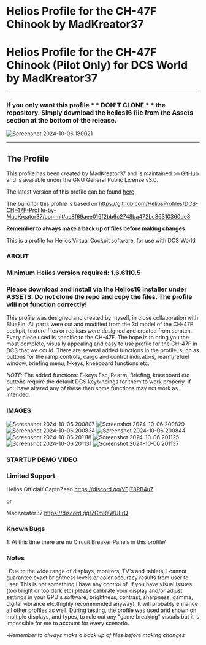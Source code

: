 # Helios Profile for the CH-47F Chinook by MadKreator37

# Helios Profile for the CH-47F Chinook (Pilot Only) for DCS World by MadKreator37
----
### If you only want this profile * * DON'T  CLONE * * the repository.  Simply download the __helios16__ file from the **Assets** section at the bottom of the release.
![Screenshot 2024-10-06 180021](https://github.com/user-attachments/assets/05fec83e-18a6-45f3-96af-91a10b01c3a7)

----
## The Profile


This profile has been created by MadKreator37 and is maintained on [GitHub](https://github.com/HeliosProfiles/DCS-CH-47F-Profile-by-MadKreator37) and is available under the GNU General Public License v3.0.

The latest version of this profile can be found [here](https://github.com/HeliosProfiles/DCS-CH-47F-Profile-by-MadKreator37/releases/latest)

The build for this profile is based on https://github.com/HeliosProfiles/DCS-CH-47F-Profile-by-MadKreator37/commit/ae8f69aee016f2bb6c2748ba472bc36310360de8

**Remember to always make a back up of files before making changes**

This is a profile for Helios Virtual Cockpit software, for use with DCS World

### ABOUT

### Minimum Helios version required: 1.6.6110.5

### Please download and install via the Helios16 installer under ASSETS. Do not clone the repo and copy the files. The profile will not function correctly!

This profile was designed and created by myself, in close collaboration with BlueFin. All parts were cut and modified from the 3d model of the CH-47F cockpit, texture files or replicas were designed and created from scratch. Every piece used is specific to the CH-47F.  The hope is to bring you the most complete, visually appealing and easy to use profile for the CH-47F in DCS that we could.  There are several added functions in the profile, such as buttons for the ramp controls, cargo and control indicators, rearm/refuel window, briefing menu, f-keys, kneeboard functions etc.

*NOTE*: The added functions:  F-keys Esc, Rearm, Briefing, kneeboard etc buttons require the default DCS keybindings for them to work properly. If you have altered any of these then some functions may not work as intended.



### IMAGES

![Screenshot 2024-10-06 200807](https://github.com/user-attachments/assets/eeb6646f-ca20-4e1c-9b40-c32753233d3b)
![Screenshot 2024-10-06 200829](https://github.com/user-attachments/assets/5ff1700e-02ae-417f-99dd-c41b4733972a)
![Screenshot 2024-10-06 200834](https://github.com/user-attachments/assets/9fa5ed88-d1c2-40e0-9b72-d52bb6b8c037)
![Screenshot 2024-10-06 200844](https://github.com/user-attachments/assets/050c925f-68e4-4009-ad3c-9e27e51e17dd)
![Screenshot 2024-10-06 201118](https://github.com/user-attachments/assets/68fdf868-9106-460a-85be-c05c7216bd1d)
![Screenshot 2024-10-06 201125](https://github.com/user-attachments/assets/5b17626a-f5c8-45d1-9da6-68b3ad06bf29)
![Screenshot 2024-10-06 201131](https://github.com/user-attachments/assets/e97350fd-9894-4bd4-93b7-555b7f5bf916)
![Screenshot 2024-10-06 201137](https://github.com/user-attachments/assets/0629c2eb-a680-453c-8176-5acac49e181f)

###  STARTUP DEMO VIDEO




### Limited Support

Helios Official/ CaptnZeen     https://discord.gg/VEjZ8RB4u7

or

MadKreator37  https://discord.gg/ZCmReWUErQ

### Known Bugs

1: At this time there are no Circuit Breaker Panels in this profile/




 
### Notes

-Due to the wide range of displays, monitors, TV's and tablets,  I cannot guarantee exact brightness levels or color accuracy results from user to user. This is not something I have any control of. If you have visual issues (too bright or too dark etc)  please calibrate your display and/or adjust settings in your GPU's software, brightness, contrast, sharpness, gamma, digital vibrance etc.(highly recommended anyway). It will probably enhance all other profiles as well. During testing, the profile was used and shown on multiple displays, and types,  to rule out any "game breaking" visuals but it is impossible for me to account for every scenario.

-*Remember to always make a back up of files before making changes*
